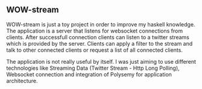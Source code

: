 WOW-stream
----------

WOW-stream is just a toy project in order to improve my haskell knowledge. The application is a server that listens for websocket connections from clients. After successfull connection clients can listen to a twitter streams which is provided by the server. Clients can apply a filter to the stream and talk to other connected clients or request a list of all connected clients.

The application is not really useful by itself. I was just aiming to use different technologies like Streaming Data (Twitter Stream - Http Long Polling), Websocket connection and integration of Polysemy for application architecture.